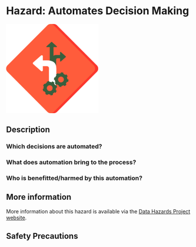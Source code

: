 # Hazard: Automates Decision Making

<img src="/images/automates-decision-making.png" alt="A red diamond shaped outline (like a warning sign) with two connected cogs that have arrows coming out of the top of them" width="250"/>

## Description

### Which decisions are automated?

### What does automation bring to the process?

### Who is benefitted/harmed by this automation?

## More information

More information about this hazard is available via the [Data Hazards Project website][1].

## Safety Precautions

[1]: https://datahazards.com/hazards/automates-decision-making.html

